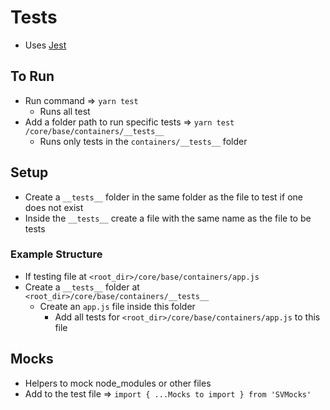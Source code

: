 # Tests

* Uses [Jest](https://jestjs.io/)

## To Run

* Run command => `yarn test`
  * Runs all test
* Add a folder path to run specific tests => `yarn test /core/base/containers/__tests__`
  * Runs only tests in the `containers/__tests__` folder

## Setup

* Create a `__tests__` folder in the same folder as the file to test if one does not exist
* Inside the `__tests__` create a file with the same name as the file to be tests

### Example Structure 

  * If testing file at `<root_dir>/core/base/containers/app.js`
  * Create a `__tests__` folder at `<root_dir>/core/base/containers/__tests__`
    * Create an `app.js` file inside this folder
      * Add all tests for `<root_dir>/core/base/containers/app.js` to this file

## Mocks
  * Helpers to mock node_modules or other files
  * Add to the test file => `import { ...Mocks to import } from 'SVMocks'`